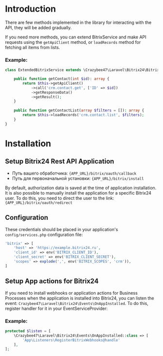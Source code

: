 # Introduction

There are few methods implemented in the library for interacting with the API, they will be added gradually.

If you need more methods, you can extend BitrixService and make API requests using the `getApiClient` method, or `loadRecords` method for fetching all items from lists.

### Example:
```php
class ExtendedBitrixService extends \Crazybee47\Laravel\Bitrix24\BitrixService {

    public function getContact(int $id): array {
        return $this->getApiClient()
            ->call('crm.contact.get', ['ID' => $id])
            ->getResponseData()
            ->getResult();
    }
    
    public function getContactList(array $filters = []): array {
        return $this->loadRecords('crm.contact.list', $filters);
    }
}
```

# Installation

## Setup Bitrix24 Rest API Application

- Путь вашего обработчика: `{APP_URL}/bitrix/oauth/callback`
- Путь для первоначальной установки: `{APP_URL}/bitrix/install`
  
By default, authorization data is saved at the time of application installation. It is also possible to manually install the application for a specific Bitrix24 user. To do this, you need to direct the user to the link: `{APP_URL}/bitrix/oauth/redirect`

## Configuration

These credentials should be placed in your application's `config/services.php` configuration file:
```php
'bitrix' => [
    'host' => 'https://example.bitrix24.ru',
    'client_id' => env('BITRIX_CLIENT_ID'),
    'client_secret' => env('BITRIX_CLIENT_SECRET'),
    'scopes' => explode(',', env('BITRIX_SCOPES', 'crm')),
]
```

## Setup App actions for Bitrix24

If you need to install webhooks or application actions for Business Processes when the application is installed into Bitrix24, you can listen the event: `Crazybee47\Laravel\Bitrix24\Events\OnAppInstalled`. To do this, register handler for it in your EventServiceProvider:

### Example:

```php
protected $listen = [
    \Crazybee47\Laravel\Bitrix24\Events\OnAppInstalled::class => [
        'App\Listeners\RegisterBitrixWebhooks@handle'
    ],
];
```
